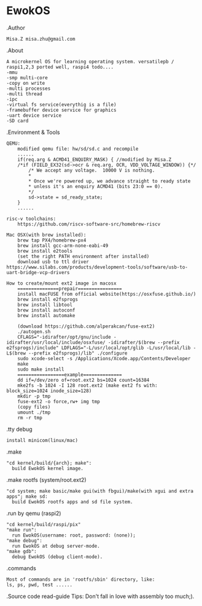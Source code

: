 # EwokOS

.Author

	Misa.Z misa.zhu@gmail.com

.About

	A microkernel OS for learning operating system. versatilepb / raspi1,2,3 ported well, raspi4 todo....
	-mmu
	-smp multi-core
	-copy on write
	-multi processes
	-multi thread
	-ipc
	-virtual fs service(everythig is a file)
	-framebuffer device service for graphics
	-uart device service
	-SD card

.Environment & Tools

	QEMU: 
		modified qemu file: hw/sd/sd.c and recompile
		......
		if(req.arg & ACMD41_ENQUIRY_MASK) { //modified by Misa.Z 
		/*if (FIELD_EX32(sd->ocr & req.arg, OCR, VDD_VOLTAGE_WINDOW)) {*/
			/* We accept any voltage.  10000 V is nothing.
			*
			* Once we're powered up, we advance straight to ready state
			* unless it's an enquiry ACMD41 (bits 23:0 == 0).
			*/
			sd->state = sd_ready_state;
		}
		......
	
	risc-v toolchains:
		https://github.com/riscv-software-src/homebrew-riscv

	Mac OSX(with brew installed):	
		brew tap PX4/homebrew-px4
		brew install gcc-arm-none-eabi-49
		brew install e2tools
		(set the right PATH environment after installed)
		download usb to ttl driver https://www.silabs.com/products/development-tools/software/usb-to-uart-bridge-vcp-drivers
		
	How to create/mount ext2 image in macosx
		===============prepair================
		install macFUSE from official website(https://osxfuse.github.io/)
		brew install e2fsprogs
		brew install libtool 
		brew install autoconf
		brew install automake

		(download https://github.com/alperakcan/fuse-ext2)
		./autogen.sh
		CFLAGS="-idirafter/opt/gnu/include -idirafter/usr/local/include/osxfuse/ -idirafter/$(brew --prefix e2fsprogs)/include" LDFLAGS="-L/usr/local/opt/glib -L/usr/local/lib -L$(brew --prefix e2fsprogs)/lib" ./configure
		sudo xcode-select -s /Applications/Xcode.app/Contents/Developer
		make
		sudo make install
		=================example==============
		dd if=/dev/zero of=root.ext2 bs=1024 count=16384
 		mke2fs -b 1024 -I 128 root.ext2 (make ext2 fs with: block_size=1024 inode_size=128)
 		mkdir -p tmp
		fuse-ext2 -o force,rw+ img tmp
 		(copy files)
 		umount ./tmp
 		rm -r tmp
.tty debug
	
	install minicom(linux/mac)
	
.make 
	
	"cd kernel/build/{arch}; make":
	  build EwokOS kernel image.
	
.make rootfs (system/root.ext2)
	
	"cd system; make basic/make gui(with fbgui)/make(with xgui and extra apps"; make sd:
	  build EwokOS rootfs apps and sd file system.
	
.run by qemu (raspi2)
	
	"cd kernel/build/raspi/pix"
	"make run":
	  run EwokOS(username: root, password: (none));
	"make debug":
	  run EwokOS at debug server-mode.
	"make gdb":
	  debug EwokOS (debug client-mode).

.commands 
	
	Most of commands are in 'rootfs/sbin' directory, like:
	ls, ps, pwd, test ......

.Source code read-guide
	Tips: Don't fall in love with assembly too much;).

